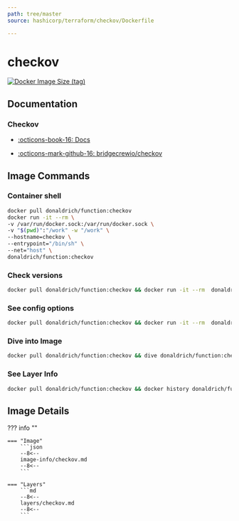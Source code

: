 ```yaml
---
path: tree/master
source: hashicorp/terraform/checkov/Dockerfile

---
```


# checkov

[![Docker Image Size (tag)](https://img.shields.io/docker/image-size/donaldrich/function/checkov?color=blue&label=donaldrich/function:checkov&logo=docker&style=flat-square)](https://hub.docker.com/r/donaldrich/function/checkov)

## Documentation

### Checkov

* [:octicons-book-16: Docs](https://www.checkov.io)

* [:octicons-mark-github-16: bridgecrewio/checkov](https://github.com/bridgecrewio/checkov)

## Image Commands

### Container shell

```sh
docker pull donaldrich/function:checkov
docker run -it --rm \
-v /var/run/docker.sock:/var/run/docker.sock \
-v "$(pwd)":"/work" -w "/work" \
--hostname=checkov \
--entrypoint="/bin/sh" \
--net="host" \
donaldrich/function:checkov
```

### Check versions

```sh
docker pull donaldrich/function:checkov && docker run -it --rm  donaldrich/function:checkov validate
```

### See config options

```sh
docker pull donaldrich/function:checkov && docker run -it --rm  donaldrich/function:checkov help
```

### Dive into Image

```sh
docker pull donaldrich/function:checkov && dive donaldrich/function:checkov
```

### See Layer Info

```sh
docker pull donaldrich/function:checkov && docker history donaldrich/function:checkov
```

## Image Details

??? info ""

    === "Image"
        ```json
        --8<--
        image-info/checkov.md
        --8<--
        ```

    === "Layers"
        ```md
        --8<--
        layers/checkov.md
        --8<--
        ```
